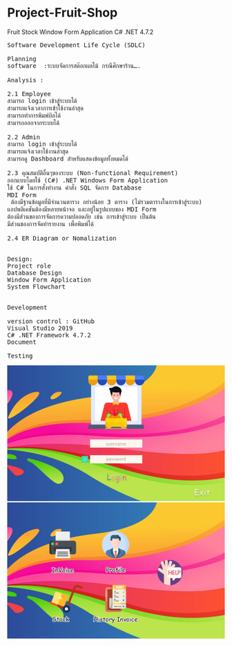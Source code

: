 # Project-Fruit-Shop
Fruit Stock Window Form Application C# .NET 4.7.2

<pre>
Software Development Life Cycle (SDLC)

Planning 
software  :ระบบจัดการสต๊อกผลไม้ กรณีศึกษาร้าน….

Analysis :

2.1 Employee
สามารถ login เข้าสู่ระบบได้
สามารถแจ้งเวลาการเข้าใช้งานล่าสุด
สามารถทำการพิมพ์บิลได้
สามารถออกจากระบบได้

2.2 Admin
สามารถ login เข้าสู่ระบบได้
สามารถแจ้งเวลาใช้งานล่าสุด
สามารถดู Dashboard สำหรับแสดงข้อมูลทั้งหมดได้

2.3 คุณสมบัติอื่นๆของระบบ (Non-functional Requirement)
ออกแบบโดยใช้ (C#) .NET Windows Form Application
ใช้ C# ในการสั่งทำงาน คำสั่ง SQL จัดการ Database
MDI Form
 ต้องมีฐานข้อมูลที่มีจำนวนตาราง อย่างน้อย 3 ตาราง (ไม่รวมตารางในการเข้าสู่ระบบ)
แอปพลิเคชันต้องมีหลายหน้าจอ และอยู่ในรูปแบบของ MDI Form
ต้องมีส่วนของการจัดการความปลอดภัย เช่น การเข้าสู่ระบบ เป็นต้น
มีส่วนของการจัดทำรายงาน เพื่อพิมพ์ได้

2.4 ER Diagram or Nomalization


Design:
Project role
Database Design
Window Form Application
System Flowchart
			
			
Development

version control : GitHub
Visual Studio 2019
C# .NET Framework 4.7.2
Document

Testing
</pre>




<img src="/Design/Login/LoginForm.png" />
<img src="/Design/Main/FrmMain.png" />